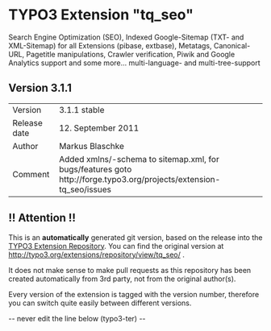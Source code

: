 # TYPO3 Extension "tq_seo"
Search Engine Optimization (SEO), Indexed Google-Sitemap (TXT- and XML-Sitemap) for all Extensions (pibase, extbase), Metatags, Canonical-URL, Pagetitle manipulations, Crawler verification, Piwik and Google Analytics support and some more... multi-language- and multi-tree-support

## Version 3.1.1




<table>
	<tr><td>Version</td><td>3.1.1 stable</td></tr>
	<tr><td>Release date</td><td>12. September 2011</td></tr>
	<tr><td>Author</td><td>Markus Blaschke</td></tr>
	<tr><td>Comment</td><td>Added xmlns/-schema to sitemap.xml, for bugs/features goto http://forge.typo3.org/projects/extension-tq_seo/issues</td></tr>
</table>

## !! Attention !!
This is an **automatically** generated git version, based on the release into the [TYPO3 Extension Repository](http://www.typo3.org/extensions/).
You can find the original version at http://typo3.org/extensions/repository/view/tq_seo/ .

It does not make sense to make pull requests as this repository has been created automatically from 3rd party, not from the original author(s).

Every version of the extension is tagged with the version number, therefore you can switch quite easily between different versions.


-- never edit the line below (typo3-ter) --